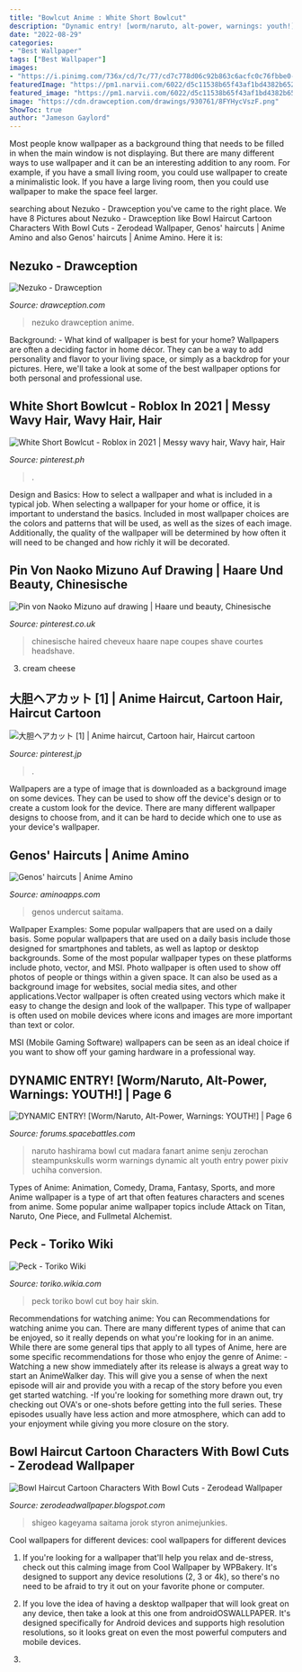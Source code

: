 ```yaml
---
title: "Bowlcut Anime : White Short Bowlcut"
description: "Dynamic entry! [worm/naruto, alt-power, warnings: youth!]"
date: "2022-08-29"
categories:
- "Best Wallpaper"
tags: ["Best Wallpaper"]
images:
- "https://i.pinimg.com/736x/cd/7c/77/cd7c778d06c92b863c6acfc0c76fbbe0--cartoon-hair-anime-haircut.jpg"
featuredImage: "https://pm1.narvii.com/6022/d5c11538b65f43af1bd4382b652d345633db17a3_hq.jpg"
featured_image: "https://pm1.narvii.com/6022/d5c11538b65f43af1bd4382b652d345633db17a3_hq.jpg"
image: "https://cdn.drawception.com/drawings/930761/8FYHycVszF.png"
ShowToc: true
author: "Jameson Gaylord"
---
```



Most people know wallpaper as a background thing that needs to be filled in when the main window is not displaying. But there are many different ways to use wallpaper and it can be an interesting addition to any room. For example, if you have a small living room, you could use wallpaper to create a minimalistic look. If you have a large living room, then you could use wallpaper to make the space feel larger.

	

		
searching about Nezuko - Drawception you've came to the right place. We have 8 Pictures about Nezuko - Drawception like Bowl Haircut Cartoon Characters With Bowl Cuts - Zerodead Wallpaper, Genos&#039; haircuts | Anime Amino and also Genos&#039; haircuts | Anime Amino. Here it is:
		
    
## Nezuko - Drawception

<img loading=lazy src="https://cdn.drawception.com/drawings/930761/8FYHycVszF.png" onerror="this.onerror=null;this.src='https://tse3.mm.bing.net/th?id=OIP.BDjKqIdxe3JvjjBRtTPwXAHaGL&amp;pid=15.1';" alt="Nezuko - Drawception">

_Source: drawception.com_

>nezuko drawception anime. 

	

Background: - What kind of wallpaper is best for your home?
Wallpapers are often a deciding factor in home décor. They can be a way to add personality and flavor to your living space, or simply as a backdrop for your pictures. Here, we'll take a look at some of the best wallpaper options for both personal and professional use.

    
## White Short Bowlcut - Roblox In 2021 | Messy Wavy Hair, Wavy Hair, Hair

<img loading=lazy src="https://i.pinimg.com/236x/eb/4e/84/eb4e84550d3e2bd3a484dc22b88039e1.jpg?nii=t" onerror="this.onerror=null;this.src='https://tse4.mm.bing.net/th?id=OIP.GvVpcJ1x6a6qIVcOb7XvpAAAAA&amp;pid=15.1';" alt="White Short Bowlcut - Roblox in 2021 | Messy wavy hair, Wavy hair, Hair">

_Source: pinterest.ph_

>. 

	

Design and Basics: How to select a wallpaper and what is included in a typical job.
When selecting a wallpaper for your home or office, it is important to understand the basics. Included in most wallpaper choices are the colors and patterns that will be used, as well as the sizes of each image. Additionally, the quality of the wallpaper will be determined by how often it will need to be changed and how richly it will be decorated.

    
## Pin Von Naoko Mizuno Auf Drawing | Haare Und Beauty, Chinesische

<img loading=lazy src="https://i.pinimg.com/originals/2b/80/62/2b80621b4fb3923aba9c1ad94f1aabdf.jpg" onerror="this.onerror=null;this.src='https://tse2.mm.bing.net/th?id=OIP.K7Ct983_DrdAzKKhlMFDQAHaKw&amp;pid=15.1';" alt="Pin von Naoko Mizuno auf drawing | Haare und beauty, Chinesische">

_Source: pinterest.co.uk_

>chinesische haired cheveux haare nape coupes shave courtes headshave. 

	

3. cream cheese 

    
## 大胆ヘアカット [1] | Anime Haircut, Cartoon Hair, Haircut Cartoon

<img loading=lazy src="https://i.pinimg.com/736x/cd/7c/77/cd7c778d06c92b863c6acfc0c76fbbe0--cartoon-hair-anime-haircut.jpg" onerror="this.onerror=null;this.src='https://tse3.mm.bing.net/th?id=OIP.VkauN0hUn3iCHnG_UihGKwHaJC&amp;pid=15.1';" alt="大胆ヘアカット [1] | Anime haircut, Cartoon hair, Haircut cartoon">

_Source: pinterest.jp_

>. 

	

Wallpapers are a type of image that is downloaded as a background image on some devices. They can be used to show off the device's design or to create a custom look for the device. There are many different wallpaper designs to choose from, and it can be hard to decide which one to use as your device's wallpaper.

    
## Genos&#039; Haircuts | Anime Amino

<img loading=lazy src="https://pm1.narvii.com/6022/d5c11538b65f43af1bd4382b652d345633db17a3_hq.jpg" onerror="this.onerror=null;this.src='https://tse2.mm.bing.net/th?id=OIP.Y08fCoz9BQ0qu1L6jT46JQHaEo&amp;pid=15.1';" alt="Genos&#039; haircuts | Anime Amino">

_Source: aminoapps.com_

>genos undercut saitama. 

	

Wallpaper Examples: Some popular wallpapers that are used on a daily basis.
Some popular wallpapers that are used on a daily basis include those designed for smartphones and tablets, as well as laptop or desktop backgrounds. Some of the most popular wallpaper types on these platforms include photo, vector, and MSI. 
Photo wallpaper is often used to show off photos of people or things within a given space. It can also be used as a background image for websites, social media sites, and other applications.Vector wallpaper is often created using vectors which make it easy to change the design and look of the wallpaper. This type of wallpaper is often used on mobile devices where icons and images are more important than text or color. 

MSI (Mobile Gaming Software) wallpapers can be seen as an ideal choice if you want to show off your gaming hardware in a professional way.

    
## DYNAMIC ENTRY! [Worm/Naruto, Alt-Power, Warnings: YOUTH!] | Page 6

<img loading=lazy src="http://img04.deviantart.net/2695/i/2015/025/0/b/bowl_cut__madara_hashirama__by_steampunkskulls-d8ffuf1.png" onerror="this.onerror=null;this.src='https://tse4.mm.bing.net/th?id=OIP.8acO6eIz9UXyWR-A3TN5hQHaDZ&amp;pid=15.1';" alt="DYNAMIC ENTRY! [Worm/Naruto, Alt-Power, Warnings: YOUTH!] | Page 6">

_Source: forums.spacebattles.com_

>naruto hashirama bowl cut madara fanart anime senju zerochan steampunkskulls worm warnings dynamic alt youth entry power pixiv uchiha conversion. 

	

Types of Anime: Animation, Comedy, Drama, Fantasy, Sports, and more
Anime wallpaper is a type of art that often features characters and scenes from anime. Some popular anime wallpaper topics include Attack on Titan, Naruto, One Piece, and Fullmetal Alchemist.

    
## Peck - Toriko Wiki

<img loading=lazy src="http://static4.wikia.nocookie.net/__cb20130327095160/toriko/images/c/cd/Peck...png" onerror="this.onerror=null;this.src='https://tse1.mm.bing.net/th?id=OIP.x4ynf7t0TbvyIQq9WGMhBgHaFT&amp;pid=15.1';" alt="Peck - Toriko Wiki">

_Source: toriko.wikia.com_

>peck toriko bowl cut boy hair skin. 

	

Recommendations for watching anime: You can
Recommendations for watching anime you can. There are many different types of anime that can be enjoyed, so it really depends on what you're looking for in an anime. While there are some general tips that apply to all types of Anime, here are some specific recommendations for those who enjoy the genre of Anime: 
-Watching a new show immediately after its release is always a great way to start an AnimeWalker day. This will give you a sense of when the next episode will air and provide you with a recap of the story before you even get started watching. 
-If you're looking for something more drawn out, try checking out OVA's or one-shots before getting into the full series. These episodes usually have less action and more atmosphere, which can add to your enjoyment while giving you more closure on the story.

    
## Bowl Haircut Cartoon Characters With Bowl Cuts - Zerodead Wallpaper

<img loading=lazy src="https://pbs.twimg.com/media/EQNstgoX0AAA-bb.jpg" onerror="this.onerror=null;this.src='https://tse3.mm.bing.net/th?id=OIP.qp2FKZRl4HPTEkos8R3FVQHaHa&amp;pid=15.1';" alt="Bowl Haircut Cartoon Characters With Bowl Cuts - Zerodead Wallpaper">

_Source: zerodeadwallpaper.blogspot.com_

>shigeo kageyama saitama jorok styron animejunkies. 

	

Cool wallpapers for different devices:
cool wallpapers for different devices 

1. If you're looking for a wallpaper that'll help you relax and de-stress, check out this calming image from Cool Wallpaper by WPBakery. It's designed to support any device resolutions (2, 3 or 4k), so there's no need to be afraid to try it out on your favorite phone or computer.

2. If you love the idea of having a desktop wallpaper that will look great on any device, then take a look at this one from androidOSWALLPAPER. It's designed specifically for Android devices and supports high resolution resolutions, so it looks great on even the most powerful computers and mobile devices.

3.

